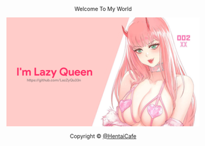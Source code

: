 <!-----{ Copyright © @LazZyQu33n }---->

<div align="center">

Welcome To My World
<br>

[![@LazZyQu33n](https://github.com/LazZyQu33n/LazZyQu33n/blob/main/Resources/LyQ.png)](https://github.com/HentaiCafe) 


Copyright © [@HentaiCafe](https://github.com/HentaiCafe)

<!-----{ Copyright © @LazZyQu33n }---->
